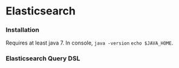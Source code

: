 # Elasticsearch

### Installation
Requires at least java 7. In console, `java -version` `echo $JAVA_HOME`.
### Elasticsearch Query DSL
